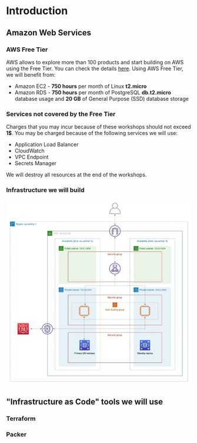 # Introduction

## Amazon Web Services

### AWS Free Tier

AWS allows to explore more than 100 products and start building on AWS using the Free Tier. You can check the details [here](https://aws.amazon.com/free). Using AWS Free Tier, we will benefit from:

* Amazon EC2 - **750 hours** per month of Linux **t2.micro**
* Amazon RDS - **750 hours** per month of PostgreSQL **db.t2.micro** database usage and **20 GB** of General Purpose \(SSD\) database storage

### Services not covered by the Free Tier

Charges that you may incur because of these workshops should not exceed **1$**. You may be charged because of the following services we will use:

* Application Load Balancer
* CloudWatch
* VPC Endpoint
* Secrets Manager

We will destroy all resources at the end of the workshops.

### Infrastructure we will build

![](.gitbook/assets/screen-shot-2021-10-08-at-16.17.44.png)

## "Infrastructure as Code" tools we will use

### Terraform

### Packer


